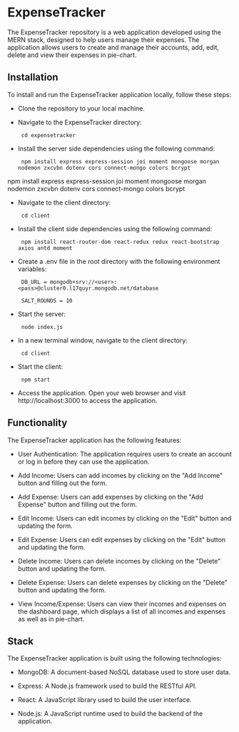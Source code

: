 # ExpenseTracker

The ExpenseTracker repository is a web application developed using the MERN stack, designed to help users manage their expenses. The application allows users to create and manage their accounts, add, edit, delete and view their expenses in pie-chart.

## Installation

To install and run the ExpenseTracker application locally, follow these steps:

- Clone the repository to your local machine.
       
- Navigate to the ExpenseTracker directory:

       cd expensetracker
   
- Install the server side dependencies using the following command:

       npm install express express-session joi moment mongoose morgan nodemon zxcvbn dotenv cors connect-mongo colors bcrypt
npm install express express-session joi moment mongoose morgan nodemon zxcvbn dotenv cors connect-mongo colors bcrypt

- Navigate to the client directory:

       cd client
       
- Install the client side dependencies using the following command:

       npm install react-router-dom react-redux redux react-bootstrap axios antd moment
      
- Create a .env file in the root directory with the following environment variables:

       DB_URL = mongodb+srv://<user>:<pass>@cluster0.l17quyr.mongodb.net/database

       SALT_ROUNDS = 10

- Start the server: 

       node index.js
    
- In a new terminal window, navigate to the client directory:

       cd client
    
- Start the client: 

       npm start
    
- Access the application. Open your web browser and visit http://localhost:3000 to access the application.

## Functionality

The ExpenseTracker application has the following features:

- User Authentication: The application requires users to create an account or log in before they can use the application.

- Add Income: Users can add incomes by clicking on the "Add Income" button and filling out the form.

- Add Expense: Users can add expenses by clicking on the "Add Expense" button and filling out the form.

- Edit Income: Users can edit incomes by clicking on the "Edit" button and updating the form.

- Edit Expense: Users can edit expenses by clicking on the "Edit" button and updating the form.

- Delete Income: Users can delete incomes by clicking on the "Delete" button and updating the form.

- Delete Expense: Users can delete expenses by clicking on the "Delete" button and updating the form.

- View Income/Expense: Users can view their incomes and expenses on the dashboard page, which displays a list of all incomes and expenses as well as in pie-chart.

## Stack

The ExpenseTracker application is built using the following technologies:

- MongoDB: A document-based NoSQL database used to store user data.

- Express: A Node.js framework used to build the RESTful API.

- React: A JavaScript library used to build the user interface.

- Node.js: A JavaScript runtime used to build the backend of the application.


